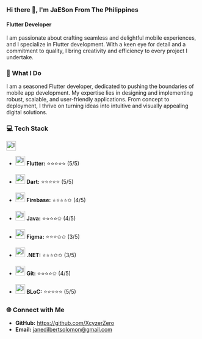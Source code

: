### Hi there 👋, I'm JaESon From The Philippines
#### Flutter Developer

I am passionate about crafting seamless and delightful mobile experiences, and I specialize in Flutter development. With a keen eye for detail and a commitment to quality, I bring creativity and efficiency to every project I undertake.

### 🚀 What I Do

I am a seasoned Flutter developer, dedicated to pushing the boundaries of mobile app development. My expertise lies in designing and implementing robust, scalable, and user-friendly applications. From concept to deployment, I thrive on turning ideas into intuitive and visually appealing digital solutions.

### 💻 Tech Stack

<img src=https://pub.dev/packages/flutter_bloc/versions/8.1.3/gen-res/gen/logo.webp
width="25" height="25" alt="Image Description">

- <img src=https://github.com/XcyzerZero/XcyzerZero/assets/53414581/91dd217c-0ae9-4e46-be48-1aa77c9d960f width="25" height="25" alt="Image Description"> **Flutter:**    ⭐️⭐️⭐️⭐️⭐️  (5/5)
  
- <img src=https://github.com/XcyzerZero/XcyzerZero/assets/53414581/3acfbee3-d531-4c4e-833a-a9b5a7f9cb09 width="25" height="25" alt="Image Description"> **Dart:**       ⭐️⭐️⭐️⭐️⭐️  (5/5)
  
- <img src=https://github.com/XcyzerZero/XcyzerZero/assets/53414581/dbf8ffcf-a398-45a7-8a9d-daecccec0bfd
 width="25" height="25" alt="Image Description"> **Firebase:**   ⭐️⭐️⭐️⭐️✩  (4/5)
  
- <img src=https://github.com/XcyzerZero/XcyzerZero/assets/53414581/24893346-7093-40be-b670-47931d5d2379
 width="25" height="25" alt="Image Description"> **Java:**       ⭐️⭐️⭐️⭐️✩  (4/5)
  
- <img src=https://github.com/XcyzerZero/XcyzerZero/assets/53414581/8a2bf65d-b119-4261-8c84-a79999e26dee
width="25" height="25" alt="Image Description"> **Figma:**      ⭐️⭐️⭐️✩✩  (3/5)
  
- <img src=https://github.com/XcyzerZero/XcyzerZero/assets/53414581/b6317b2c-bfcb-471f-9574-0b6f05bfcab6
width="25" height="25" alt="Image Description"> **.NET:**       ⭐️⭐️⭐️✩✩  (3/5)
  
- <img src=https://github.com/XcyzerZero/XcyzerZero/assets/53414581/02e9f97b-8318-4792-99f1-33e10de7ca1a
width="25" height="25" alt="Image Description"> **Git:**        ⭐️⭐️⭐️⭐️✩  (4/5)
  
- <img src=https://pub.dev/packages/flutter_bloc/versions/8.1.3/gen-res/gen/logo.webp
width="25" height="25" alt="Image Description"> **BLoC:**       ⭐️⭐️⭐️⭐️⭐️  (5/5)

### 🌐 Connect with Me
- **GitHub:** https://github.com/XcyzerZero
- **Email:** janedilbertsolomon@gmail.com 
